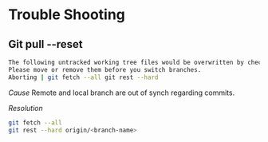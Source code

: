 # Trouble Shooting

## Git pull --reset
```bash
The following untracked working tree files would be overwritten by checkout:        README.md
Please move or remove them before you switch branches.
Aborting | git fetch --all git rest --hard 
```
_Cause_
Remote and local branch are out of synch regarding commits.

_Resolution_
```bash
git fetch --all
git rest --hard origin/<branch-name>